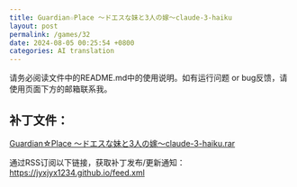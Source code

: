```yaml
---
title: Guardian☆Place ～ドエスな妹と3人の嫁～claude-3-haiku
layout: post
permalink: /games/32
date: 2024-08-05 00:25:54 +0800
categories: AI translation
---
```



请务必阅读文件中的README.md中的使用说明。如有运行问题 or bug反馈，请使用页面下方的邮箱联系我。

## 补丁文件：

[Guardian☆Place ～ドエスな妹と3人の嫁～claude-3-haiku.rar](../resources/Guardian%E2%98%86Place%20%EF%BD%9E%E3%83%89%E3%82%A8%E3%82%B9%E3%81%AA%E5%A6%B9%E3%81%A83%E4%BA%BA%E3%81%AE%E5%AB%81%EF%BD%9Eclaude-3-haiku.rar)

 

通过RSS订阅以下链接，获取补丁发布/更新通知：https://jyxjyx1234.github.io/feed.xml

